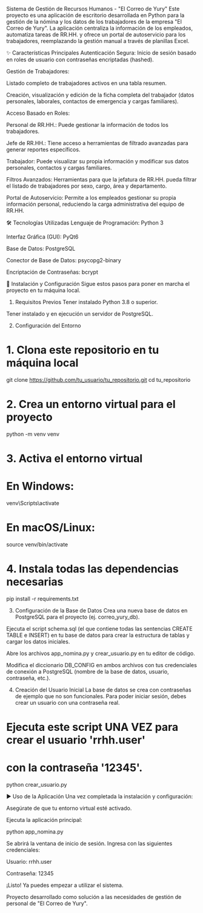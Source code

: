 Sistema de Gestión de Recursos Humanos - "El Correo de Yury"
Este proyecto es una aplicación de escritorio desarrollada en Python para la gestión de la nómina y los datos de los trabajadores de la empresa "El Correo de Yury". La aplicación centraliza la información de los empleados, automatiza tareas de RR.HH. y ofrece un portal de autoservicio para los trabajadores, reemplazando la gestión manual a través de planillas Excel.

✨ Características Principales
Autenticación Segura: Inicio de sesión basado en roles de usuario con contraseñas encriptadas (hashed).

Gestión de Trabajadores:

Listado completo de trabajadores activos en una tabla resumen.

Creación, visualización y edición de la ficha completa del trabajador (datos personales, laborales, contactos de emergencia y cargas familiares).

Acceso Basado en Roles:

Personal de RR.HH.: Puede gestionar la información de todos los trabajadores.

Jefe de RR.HH.: Tiene acceso a herramientas de filtrado avanzadas para generar reportes específicos.

Trabajador: Puede visualizar su propia información y modificar sus datos personales, contactos y cargas familiares.

Filtros Avanzados: Herramientas para que la jefatura de RR.HH. pueda filtrar el listado de trabajadores por sexo, cargo, área y departamento.

Portal de Autoservicio: Permite a los empleados gestionar su propia información personal, reduciendo la carga administrativa del equipo de RR.HH.

🛠️ Tecnologías Utilizadas
Lenguaje de Programación: Python 3

Interfaz Gráfica (GUI): PyQt6

Base de Datos: PostgreSQL

Conector de Base de Datos: psycopg2-binary

Encriptación de Contraseñas: bcrypt

🚀 Instalación y Configuración
Sigue estos pasos para poner en marcha el proyecto en tu máquina local.

1. Requisitos Previos
Tener instalado Python 3.8 o superior.

Tener instalado y en ejecución un servidor de PostgreSQL.

2. Configuración del Entorno
# 1. Clona este repositorio en tu máquina local
git clone https://github.com/tu_usuario/tu_repositorio.git
cd tu_repositorio

# 2. Crea un entorno virtual para el proyecto
python -m venv venv

# 3. Activa el entorno virtual
# En Windows:
venv\Scripts\activate
# En macOS/Linux:
source venv/bin/activate

# 4. Instala todas las dependencias necesarias
pip install -r requirements.txt

3. Configuración de la Base de Datos
Crea una nueva base de datos en PostgreSQL para el proyecto (ej. correo_yury_db).

Ejecuta el script schema.sql (el que contiene todas las sentencias CREATE TABLE e INSERT) en tu base de datos para crear la estructura de tablas y cargar los datos iniciales.

Abre los archivos app_nomina.py y crear_usuario.py en tu editor de código.

Modifica el diccionario DB_CONFIG en ambos archivos con tus credenciales de conexión a PostgreSQL (nombre de la base de datos, usuario, contraseña, etc.).

4. Creación del Usuario Inicial
La base de datos se crea con contraseñas de ejemplo que no son funcionales. Para poder iniciar sesión, debes crear un usuario con una contraseña real.

# Ejecuta este script UNA VEZ para crear el usuario 'rrhh.user'
# con la contraseña '12345'.
python crear_usuario.py

▶️ Uso de la Aplicación
Una vez completada la instalación y configuración:

Asegúrate de que tu entorno virtual esté activado.

Ejecuta la aplicación principal:

python app_nomina.py

Se abrirá la ventana de inicio de sesión. Ingresa con las siguientes credenciales:

Usuario: rrhh.user

Contraseña: 12345

¡Listo! Ya puedes empezar a utilizar el sistema.

Proyecto desarrollado como solución a las necesidades de gestión de personal de "El Correo de Yury".